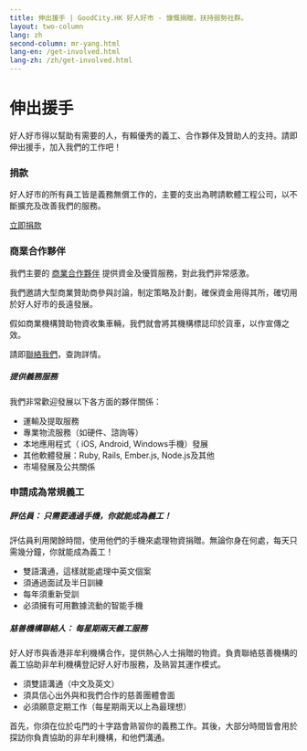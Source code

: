 ```yaml
---
title: 伸出援手 | GoodCity.HK 好人好市 - 慷慨捐贈，扶持弱勢社群。
layout: two-column
lang: zh
second-column: mr-yang.html
lang-en: /get-involved.html
lang-zh: /zh/get-involved.html
---
```


# 伸出援手

好人好市得以幫助有需要的人，有賴優秀的義工、合作夥伴及贊助人的支持。請即伸出援手，加入我們的工作吧！

### <a name="financial"></a>捐款

好人好市的所有員工皆是義務無償工作的，主要的支出為聘請軟體工程公司，以不斷擴充及改善我們的服務。

<a href="https://www.crossroads.org.hk/zh-hant/home/donate-funds/" class="button small">立即捐款</a>

### <a name="corporate-partnerships"></a>商業合作夥伴

我們主要的 [商業合作夥伴](/zh/about.html#partners) 提供資金及優質服務，對此我們非常感激。

我們邀請大型商業贊助商參與討論，制定策略及計劃，確保資金用得其所，確切用於好人好市的長遠發展。

假如商業機構贊助物資收集車輛，我們就會將其機構標誌印於貨車，以作宣傳之效。

請即[聯絡我們](mailto:contact@goodcity.hk?subject=Regarding%20truck%20sponsorship)，查詢詳情。

##### <a name="services"></a>提供義務服務

我們非常歡迎發展以下各方面的夥伴關係：

- 運輸及提取服務
- 專業物流服務（如硬件、諮詢等）
- 本地應用程式（ iOS, Android, Windows手機）發展
- 其他軟體發展：Ruby, Rails, Ember.js, Node.js及其他
- 市場發展及公共關係

### <a name="volunteer"></a>申請成為常規義工

##### **評估員：** 只需要通過手機，你就能成為義工！

評估員利用閑餘時間，使用他們的手機來處理物資捐贈。無論你身在何處，每天只需幾分鐘，你就能成為義工！

- 雙語溝通，這樣就能處理中英文個案
- 須通過面試及半日訓練
- 每年須重新受訓
- 必須擁有可用數據流動的智能手機

##### **慈善機構聯絡人：** 每星期兩天義工服務

好人好市與香港非牟利機構合作，提供熱心人士捐贈的物資。負責聯絡慈善機構的義工協助非牟利機構登記好人好市服務，及熟習其運作模式。

- 須雙語溝通（中文及英文）
- 須具信心出外與和我們合作的慈善團體會面
- 必須願意定期工作（每星期兩天以上為最理想）

首先，你須在位於屯門的十字路會熟習你的義務工作。其後，大部分時間皆會用於探訪你負責協助的非牟利機構，和他們溝通。
